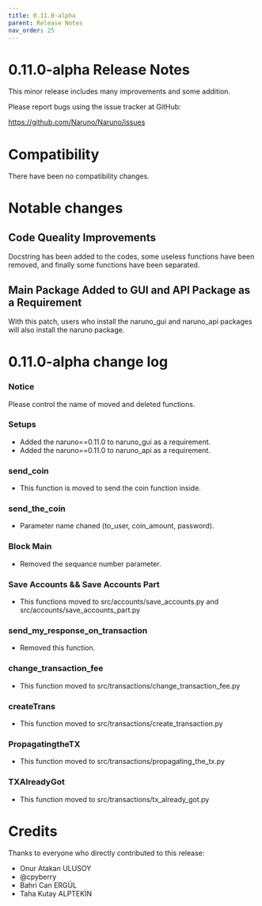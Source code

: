 ```yaml
---
title: 0.11.0-alpha
parent: Release Notes
nav_order: 25
---
```


# 0.11.0-alpha Release Notes

This minor release includes many improvements and some addition.

Please report bugs using the issue tracker at GitHub:

<https://github.com/Naruno/Naruno/issues>

# Compatibility

There have been no compatibility changes.

# Notable changes

## Code Queality Improvements

Docstring has been added to the codes, some useless functions have been removed,
and finally some functions have been separated.

## Main Package Added to GUI and API Package as a Requirement

With this patch, users who install the naruno_gui and naruno_api
packages will also install the naruno package.

# 0.11.0-alpha change log

### Notice

Please control the name of moved and deleted functions.

### Setups

- Added the naruno==0.11.0 to naruno_gui as a requirement.
- Added the naruno==0.11.0 to naruno_api as a requirement.

### send_coin

- This function is moved to send the coin function inside.

### send_the_coin

- Parameter name chaned (to_user, coin_amount, password).

### Block Main

- Removed the sequance number parameter.

### Save Accounts && Save Accounts Part

- This functions moved to src/accounts/save_accounts.py and src/accounts/save_accounts_part.py

### send_my_response_on_transaction

- Removed this function.

### change_transaction_fee

- This function moved to src/transactions/change_transaction_fee.py

### createTrans

- This function moved to src/transactions/create_transaction.py

### PropagatingtheTX

- This function moved to src/transactions/propagating_the_tx.py

### TXAlreadyGot

- This function moved to src/transactions/tx_already_got.py

# Credits

Thanks to everyone who directly contributed to this release:

- Onur Atakan ULUSOY
- @cpyberry
- Bahri Can ERGÜL
- Taha Kutay ALPTEKİN
